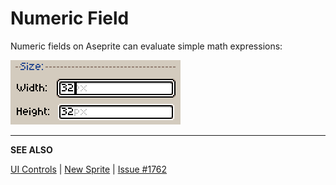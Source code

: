 # Numeric Field

Numeric fields on Aseprite can evaluate simple math expressions:

![Math demo in numeric field](numeric-field/math.gif)

---

**SEE ALSO**

[UI Controls](ui-controls.md) |
[New Sprite](new-sprite.md) |
[Issue #1762](https://github.com/aseprite/aseprite/issues/1762)
